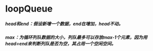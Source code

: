 # loopQueue
##### head和end：假设新增一个数据，end在增加，head不动。
##### max：为循环列队数据的大小，列队最多可以存放max-1个元素，因为用head=end来判断列队是否为空，其占用一个空闲空间。
